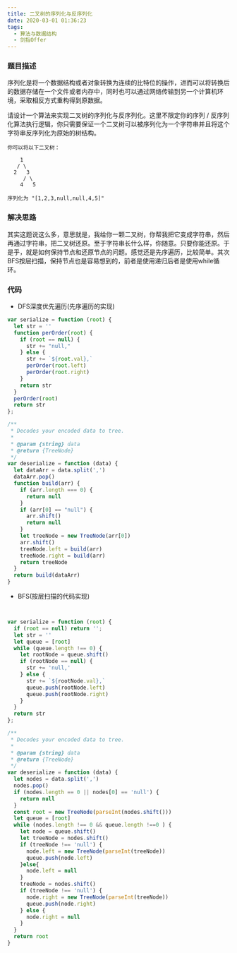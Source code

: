 ```yaml
---
title: 二叉树的序列化与反序列化
date: 2020-03-01 01:36:23
tags:
  - 算法与数据结构
  - 剑指Offer
---
```

### 题目描述
序列化是将一个数据结构或者对象转换为连续的比特位的操作，进而可以将转换后的数据存储在一个文件或者内存中，同时也可以通过网络传输到另一个计算机环境，采取相反方式重构得到原数据。

请设计一个算法来实现二叉树的序列化与反序列化。这里不限定你的序列 / 反序列化算法执行逻辑，你只需要保证一个二叉树可以被序列化为一个字符串并且将这个字符串反序列化为原始的树结构。
```
你可以将以下二叉树：

    1
   / \
  2   3
     / \
    4   5

序列化为 "[1,2,3,null,null,4,5]"
```
### 解决思路
其实这题说这么多，意思就是，我给你一颗二叉树，你帮我把它变成字符串，然后再通过字符串，把二叉树还原。至于字符串长什么样，你随意。只要你能还原。于是乎，就是如何保持节点和还原节点的问题。感觉还是先序遍历，比较简单。其次BFS按层扫描，保持节点也是容易想到的，前者是使用递归后者是使用while循环。
### 代码
- DFS深度优先遍历(先序遍历的实现)
```js
var serialize = function (root) {
  let str = ''
  function perOrder(root) {
    if (root == null) {
      str += "null,"
    } else {
      str += `${root.val},`
      perOrder(root.left)
      perOrder(root.right)
    }
    return str
  }
  perOrder(root)
  return str
};

/**
 * Decodes your encoded data to tree.
 *
 * @param {string} data
 * @return {TreeNode}
 */
var deserialize = function (data) {
  let dataArr = data.split(',')
  dataArr.pop()
  function build(arr) {
    if (arr.length === 0) {
      return null
    }
    if (arr[0] == "null") {
      arr.shift()
      return null
    }
    let treeNode = new TreeNode(arr[0])
    arr.shift()
    treeNode.left = build(arr)
    treeNode.right = build(arr)
    return treeNode    
  }
  return build(dataArr)
}
```

- BFS(按层扫描的代码实现)

```js


var serialize = function (root) {
  if (root == null) return '';
  let str = ''
  let queue = [root]
  while (queue.length !== 0) {
    let rootNode = queue.shift()
    if (rootNode == null) {
      str += 'null,'
    } else {
      str += `${rootNode.val},`
      queue.push(rootNode.left)
      queue.push(rootNode.right)
    }
  }
  return str
};

/**
 * Decodes your encoded data to tree.
 *
 * @param {string} data
 * @return {TreeNode}
 */
var deserialize = function (data) {
  let nodes = data.split(',')
  nodes.pop()
  if (nodes.length == 0 || nodes[0] == 'null') {
    return null
  }
  const root = new TreeNode(parseInt(nodes.shift()))
  let queue = [root]
  while (nodes.length !== 0 && queue.length !==0 ) {
    let node = queue.shift()
    let treeNode = nodes.shift()
    if (treeNode !== 'null') {
      node.left = new TreeNode(parseInt(treeNode))
      queue.push(node.left)
    }else{
      node.left = null
    }
    treeNode = nodes.shift()
    if (treeNode !== 'null') {
      node.right = new TreeNode(parseInt(treeNode))
      queue.push(node.right)
    } else {
      node.right = null
    }
  }
  return root
}
```